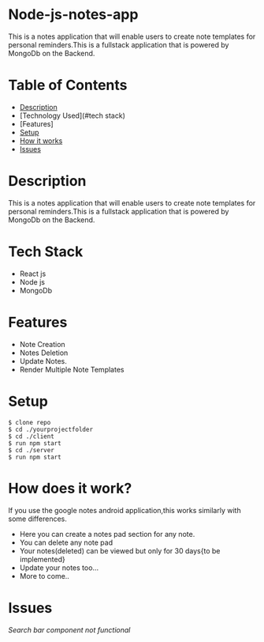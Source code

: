 # Node-js-notes-app
This is a notes application that will enable users to create note templates for personal reminders.This is a fullstack application that is powered by MongoDb on the Backend.

# Table of Contents
* [Description](#description)
* [Technology Used](#tech stack)
* [Features]
* [Setup](#setup)
* [How it works](#how-it-works)
* [Issues](#challenges)

# Description
This is a notes application that will enable users to create note templates for personal reminders.This is a fullstack application that is powered by MongoDb on the Backend.

# Tech Stack 
* React js
* Node js
* MongoDb

# Features
* Note Creation
* Notes Deletion
* Update Notes.
* Render Multiple Note Templates

# Setup
```
$ clone repo
$ cd ./yourprojectfolder
$ cd ./client
$ run npm start
$ cd ./server
$ run npm start

```
# How does it work?
If you use the google notes android application,this works similarly with some differences.
* Here you can create a notes pad section for any note.
* You can delete any note pad
* Your notes(deleted) can be viewed but only for 30 days{to be implemented}
* Update your notes too...
* More to come..

# Issues
*Search bar component not functional*
